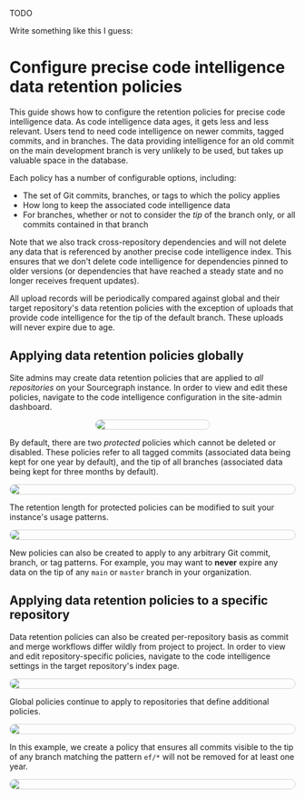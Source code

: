 TODO







































Write something like this I guess:

# Configure precise code intelligence data retention policies

This guide shows how to configure the retention policies for precise code intelligence data. As code intelligence data ages, it gets less and less relevant. Users tend to need code intelligence on newer commits, tagged commits, and in branches. The data providing intelligence for an old commit on the main development branch is very unlikely to be used, but takes up valuable space in the database.

Each policy has a number of configurable options, including:

- The set of Git commits, branches, or tags to which the policy applies
- How long to keep the associated code intelligence data
- For branches, whether or not to consider the _tip_ of the branch only, or all commits contained in that branch

Note that we also track cross-repository dependencies and will not delete any data that is referenced by another precise code intelligence index. This ensures that we don't delete code intelligence for dependencies pinned to older versions (or dependencies that have reached a steady state and no longer receives frequent updates).

All upload records will be periodically compared against global and their target repository's data retention policies with the exception of uploads that provide code intelligence for the tip of the default branch. These uploads will never expire due to age.

<style>
img.screenshot {
  display: block;
  margin: 1em auto;
  max-width: 600px;
  margin-bottom: 0.5em;
  border: 1px solid lightgrey;
  border-radius: 10px;
}

img.screenshot.thin-screenshot {
  max-width: 200px;
}
</style>

## Applying data retention policies globally

Site admins may create data retention policies that are applied to _all repositories_ on your Sourcegraph instance. In order to view and edit these policies, navigate to the code intelligence configuration in the site-admin dashboard.

<img src="https://sourcegraphstatic.com/docs/images/code-intelligence/retention-config-sidebar.png" class="screenshot thin-screenshot">

By default, there are two _protected_ policies which cannot be deleted or disabled. These policies refer to all tagged commits (associated data being kept for one year by default), and the tip of all branches (associated data being kept for three months by default). 

<img src="https://sourcegraphstatic.com/docs/images/code-intelligence/retention-config-global-list.png" class="screenshot">

The retention length for protected policies can be modified to suit your instance's usage patterns.

<img src="https://sourcegraphstatic.com/docs/images/code-intelligence/retention-config-global-detail.png" class="screenshot">

New policies can also be created to apply to any arbitrary Git commit, branch, or tag patterns. For example, you may want to **never** expire any data on the tip of any `main` or `master` branch in your organization.

## Applying data retention policies to a specific repository

Data retention policies can also be created per-repository basis as commit and merge workflows differ wildly from project to project. In order to view and edit repository-specific policies, navigate to the code intelligence settings in the target repository's index page.

<img src="https://sourcegraphstatic.com/docs/images/code-intelligence/retention-config-repo.png" class="screenshot">

Global policies continue to apply to repositories that define additional policies.

<img src="https://sourcegraphstatic.com/docs/images/code-intelligence/retention-config-repo-list.png" class="screenshot">

In this example, we create a policy that ensures all commits visible to the tip of any branch matching the pattern `ef/*` will not be removed for at least one year.

<img src="https://sourcegraphstatic.com/docs/images/code-intelligence/retention-config-repo-detail.png" class="screenshot">
